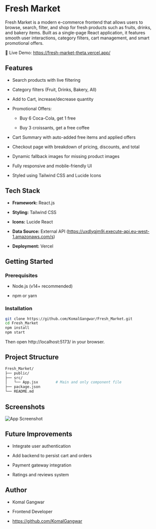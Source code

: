 
# Fresh Market


Fresh Market is a modern e-commerce frontend that allows users to browse, search, filter, and shop for fresh products such as fruits, drinks, and bakery items. Built as a single-page React application, it features smooth user interactions, category filters, cart management, and smart promotional offers.

🔗 Live Demo:  https://fresh-market-theta.vercel.app/


## Features

- Search products with live filtering

- Category filters (Fruit, Drinks, Bakery, All)

- Add to Cart, increase/decrease quantity

- Promotional Offers:

     - Buy 6 Coca-Cola, get 1 free

    - Buy 3 croissants, get a free coffee

-  Cart Summary with auto-added free items and applied offers

-  Checkout page with breakdown of pricing, discounts, and total

-  Dynamic fallback images for missing product images

-  Fully responsive and mobile-friendly UI

-  Styled using Tailwind CSS and Lucide Icons


## Tech Stack

- **Framework:** React.js

- **Styling:** Tailwind CSS

- **Icons:** Lucide React

- **Data Source:** External API (https://uxdlyqjm9i.execute-api.eu-west-1.amazonaws.com/s)

- **Deployment:** Vercel




## Getting Started

### Prerequisites
- Node.js (v14+ recommended)

- npm or yarn

### Installation
```bash
git clone https://github.com/KomalGangwar/Fresh_Market.git
cd Fresh_Market
npm install
npm start
```

Then open http://localhost:5173/ in your browser.

## Project Structure

```bash
Fresh_Market/
├── public/
├── src/
│   └── App.jsx        # Main and only component file
├── package.json
└── README.md


```
## Screenshots

![App Screenshot](https://via.placeholder.com/468x300?text=App+Screenshot+Here)


## Future Improvements

- Integrate user authentication

- Add backend to persist cart and orders

- Payment gateway integration

- Ratings and reviews system
## Author

- Komal Gangwar

- Frontend Developer

- https://github.com/KomalGangwar
